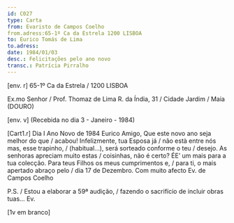 ```yaml
---
id: C027
type: Carta
from: Evaristo de Campos Coelho
from.adress:65-1º Ca da Estrela 1200 LISBOA 
to: Eurico Tomás de Lima
to.adress: 
date: 1984/01/03
desc.: Felicitações pelo ano novo
transc.: Patrícia Pirralho
---
```


[env. r]
65-1º Ca da Estrela / 
1200 LISBOA

Ex.mo Senhor / 
Prof. Thomaz de Lima
R. da Índia, 31 / 
Cidade Jardim / 
Maia (DOURO)

[env. v]
(Recebida no dia 3 - Janeiro - 1984) 

[Cart1.r]
Dia I
Ano Novo de 1984
Eurico Amigo,
Que este novo ano seja melhor do que / acabou! Infelizmente, tua Esposa já / não està entre nós mas, esse trapinho, / (habitual…), será sorteado conforme o teu / desejo. As senhoras apreciam muito estas / coisinhas, não é certo?
ÉE’ um mais para a tua colecção.
Para teus Filhos os meus cumprimentos e, / para ti, o mais apertado abraço pelo / dia 17 de Dezembro.
Com muito afecto
Ev. de Campos Coelho

P.S. / 
Estou a elaborar a 59ª audição, / fazendo o sacrifício de incluir obras tuas…
Ev.

[1v em branco]
